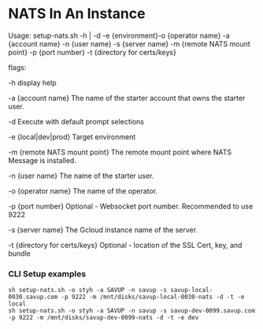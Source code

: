 # NATS In An Instance

Usage: setup-nats.sh -h | -d -e {environment}-o {operator name} -a {account name} -n {user name} -s {server name} -m {remote NATS mount point} -p {port number} -t {directory for certs/keys}

flags:

-h			 display help

-a {account name}	 The name of the starter account that owns the starter user.

-d			 Execute with default prompt selections

-e {local|dev|prod} 	 Target environment

-m {remote NATS mount point}	 The remote mount point where NATS Message is installed.

-n {user name}	 The name of the starter user.

-o {operator name}	 The name of the operator.

-p {port number}	 Optional - Websocket port number. Recommended to use 9222

-s {server name}	 The Gcloud instance name of the server.

-t {directory for certs/keys}	 Optional - location of the SSL Cert, key, and bundle

### CLI Setup examples
```
sh setup-nats.sh -o styh -a SAVUP -n savup -s savup-local-0030.savup.com -p 9222 -m /mnt/disks/savup-local-0030-nats -d -t -e local
sh setup-nats.sh -o styh -a SAVUP -n savup -s savup-dev-0099.savup.com -p 9222 -m /mnt/disks/savup-dev-0099-nats -d -t -e dev
```
